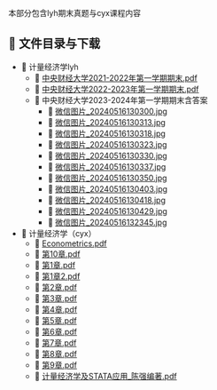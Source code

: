 本部分包含lyh期末真题与cyx课程内容
## 📄 文件目录与下载

- 📁 计量经济学lyh
  - 📄 [中央财经大学2021-2022年第一学期期末.pdf](%E8%AE%A1%E9%87%8F%E7%BB%8F%E6%B5%8E%E5%AD%A6lyh/%E4%B8%AD%E5%A4%AE%E8%B4%A2%E7%BB%8F%E5%A4%A7%E5%AD%A62021-2022%E5%B9%B4%E7%AC%AC%E4%B8%80%E5%AD%A6%E6%9C%9F%E6%9C%9F%E6%9C%AB.pdf)
  - 📄 [中央财经大学2022-2023年第一学期期末.pdf](%E8%AE%A1%E9%87%8F%E7%BB%8F%E6%B5%8E%E5%AD%A6lyh/%E4%B8%AD%E5%A4%AE%E8%B4%A2%E7%BB%8F%E5%A4%A7%E5%AD%A62022-2023%E5%B9%B4%E7%AC%AC%E4%B8%80%E5%AD%A6%E6%9C%9F%E6%9C%9F%E6%9C%AB.pdf)
  - 📁 中央财经大学2023-2024年第一学期期末含答案
    - 📄 [微信图片_20240516130300.jpg](%E8%AE%A1%E9%87%8F%E7%BB%8F%E6%B5%8E%E5%AD%A6lyh/%E4%B8%AD%E5%A4%AE%E8%B4%A2%E7%BB%8F%E5%A4%A7%E5%AD%A62023-2024%E5%B9%B4%E7%AC%AC%E4%B8%80%E5%AD%A6%E6%9C%9F%E6%9C%9F%E6%9C%AB%E5%90%AB%E7%AD%94%E6%A1%88/%E5%BE%AE%E4%BF%A1%E5%9B%BE%E7%89%87_20240516130300.jpg)
    - 📄 [微信图片_20240516130313.jpg](%E8%AE%A1%E9%87%8F%E7%BB%8F%E6%B5%8E%E5%AD%A6lyh/%E4%B8%AD%E5%A4%AE%E8%B4%A2%E7%BB%8F%E5%A4%A7%E5%AD%A62023-2024%E5%B9%B4%E7%AC%AC%E4%B8%80%E5%AD%A6%E6%9C%9F%E6%9C%9F%E6%9C%AB%E5%90%AB%E7%AD%94%E6%A1%88/%E5%BE%AE%E4%BF%A1%E5%9B%BE%E7%89%87_20240516130313.jpg)
    - 📄 [微信图片_20240516130318.jpg](%E8%AE%A1%E9%87%8F%E7%BB%8F%E6%B5%8E%E5%AD%A6lyh/%E4%B8%AD%E5%A4%AE%E8%B4%A2%E7%BB%8F%E5%A4%A7%E5%AD%A62023-2024%E5%B9%B4%E7%AC%AC%E4%B8%80%E5%AD%A6%E6%9C%9F%E6%9C%9F%E6%9C%AB%E5%90%AB%E7%AD%94%E6%A1%88/%E5%BE%AE%E4%BF%A1%E5%9B%BE%E7%89%87_20240516130318.jpg)
    - 📄 [微信图片_20240516130323.jpg](%E8%AE%A1%E9%87%8F%E7%BB%8F%E6%B5%8E%E5%AD%A6lyh/%E4%B8%AD%E5%A4%AE%E8%B4%A2%E7%BB%8F%E5%A4%A7%E5%AD%A62023-2024%E5%B9%B4%E7%AC%AC%E4%B8%80%E5%AD%A6%E6%9C%9F%E6%9C%9F%E6%9C%AB%E5%90%AB%E7%AD%94%E6%A1%88/%E5%BE%AE%E4%BF%A1%E5%9B%BE%E7%89%87_20240516130323.jpg)
    - 📄 [微信图片_20240516130330.jpg](%E8%AE%A1%E9%87%8F%E7%BB%8F%E6%B5%8E%E5%AD%A6lyh/%E4%B8%AD%E5%A4%AE%E8%B4%A2%E7%BB%8F%E5%A4%A7%E5%AD%A62023-2024%E5%B9%B4%E7%AC%AC%E4%B8%80%E5%AD%A6%E6%9C%9F%E6%9C%9F%E6%9C%AB%E5%90%AB%E7%AD%94%E6%A1%88/%E5%BE%AE%E4%BF%A1%E5%9B%BE%E7%89%87_20240516130330.jpg)
    - 📄 [微信图片_20240516130337.jpg](%E8%AE%A1%E9%87%8F%E7%BB%8F%E6%B5%8E%E5%AD%A6lyh/%E4%B8%AD%E5%A4%AE%E8%B4%A2%E7%BB%8F%E5%A4%A7%E5%AD%A62023-2024%E5%B9%B4%E7%AC%AC%E4%B8%80%E5%AD%A6%E6%9C%9F%E6%9C%9F%E6%9C%AB%E5%90%AB%E7%AD%94%E6%A1%88/%E5%BE%AE%E4%BF%A1%E5%9B%BE%E7%89%87_20240516130337.jpg)
    - 📄 [微信图片_20240516130350.jpg](%E8%AE%A1%E9%87%8F%E7%BB%8F%E6%B5%8E%E5%AD%A6lyh/%E4%B8%AD%E5%A4%AE%E8%B4%A2%E7%BB%8F%E5%A4%A7%E5%AD%A62023-2024%E5%B9%B4%E7%AC%AC%E4%B8%80%E5%AD%A6%E6%9C%9F%E6%9C%9F%E6%9C%AB%E5%90%AB%E7%AD%94%E6%A1%88/%E5%BE%AE%E4%BF%A1%E5%9B%BE%E7%89%87_20240516130350.jpg)
    - 📄 [微信图片_20240516130403.jpg](%E8%AE%A1%E9%87%8F%E7%BB%8F%E6%B5%8E%E5%AD%A6lyh/%E4%B8%AD%E5%A4%AE%E8%B4%A2%E7%BB%8F%E5%A4%A7%E5%AD%A62023-2024%E5%B9%B4%E7%AC%AC%E4%B8%80%E5%AD%A6%E6%9C%9F%E6%9C%9F%E6%9C%AB%E5%90%AB%E7%AD%94%E6%A1%88/%E5%BE%AE%E4%BF%A1%E5%9B%BE%E7%89%87_20240516130403.jpg)
    - 📄 [微信图片_20240516130418.jpg](%E8%AE%A1%E9%87%8F%E7%BB%8F%E6%B5%8E%E5%AD%A6lyh/%E4%B8%AD%E5%A4%AE%E8%B4%A2%E7%BB%8F%E5%A4%A7%E5%AD%A62023-2024%E5%B9%B4%E7%AC%AC%E4%B8%80%E5%AD%A6%E6%9C%9F%E6%9C%9F%E6%9C%AB%E5%90%AB%E7%AD%94%E6%A1%88/%E5%BE%AE%E4%BF%A1%E5%9B%BE%E7%89%87_20240516130418.jpg)
    - 📄 [微信图片_20240516130429.jpg](%E8%AE%A1%E9%87%8F%E7%BB%8F%E6%B5%8E%E5%AD%A6lyh/%E4%B8%AD%E5%A4%AE%E8%B4%A2%E7%BB%8F%E5%A4%A7%E5%AD%A62023-2024%E5%B9%B4%E7%AC%AC%E4%B8%80%E5%AD%A6%E6%9C%9F%E6%9C%9F%E6%9C%AB%E5%90%AB%E7%AD%94%E6%A1%88/%E5%BE%AE%E4%BF%A1%E5%9B%BE%E7%89%87_20240516130429.jpg)
    - 📄 [微信图片_20240516132345.jpg](%E8%AE%A1%E9%87%8F%E7%BB%8F%E6%B5%8E%E5%AD%A6lyh/%E4%B8%AD%E5%A4%AE%E8%B4%A2%E7%BB%8F%E5%A4%A7%E5%AD%A62023-2024%E5%B9%B4%E7%AC%AC%E4%B8%80%E5%AD%A6%E6%9C%9F%E6%9C%9F%E6%9C%AB%E5%90%AB%E7%AD%94%E6%A1%88/%E5%BE%AE%E4%BF%A1%E5%9B%BE%E7%89%87_20240516132345.jpg)
- 📁 计量经济学（cyx）
  - 📄 [Econometrics.pdf](%E8%AE%A1%E9%87%8F%E7%BB%8F%E6%B5%8E%E5%AD%A6%EF%BC%88cyx%EF%BC%89/Econometrics.pdf)
  - 📄 [第10章.pdf](%E8%AE%A1%E9%87%8F%E7%BB%8F%E6%B5%8E%E5%AD%A6%EF%BC%88cyx%EF%BC%89/%E7%AC%AC10%E7%AB%A0.pdf)
  - 📄 [第1章.pdf](%E8%AE%A1%E9%87%8F%E7%BB%8F%E6%B5%8E%E5%AD%A6%EF%BC%88cyx%EF%BC%89/%E7%AC%AC1%E7%AB%A0.pdf)
  - 📄 [第1章2.pdf](%E8%AE%A1%E9%87%8F%E7%BB%8F%E6%B5%8E%E5%AD%A6%EF%BC%88cyx%EF%BC%89/%E7%AC%AC1%E7%AB%A02.pdf)
  - 📄 [第2章.pdf](%E8%AE%A1%E9%87%8F%E7%BB%8F%E6%B5%8E%E5%AD%A6%EF%BC%88cyx%EF%BC%89/%E7%AC%AC2%E7%AB%A0.pdf)
  - 📄 [第3章.pdf](%E8%AE%A1%E9%87%8F%E7%BB%8F%E6%B5%8E%E5%AD%A6%EF%BC%88cyx%EF%BC%89/%E7%AC%AC3%E7%AB%A0.pdf)
  - 📄 [第4章.pdf](%E8%AE%A1%E9%87%8F%E7%BB%8F%E6%B5%8E%E5%AD%A6%EF%BC%88cyx%EF%BC%89/%E7%AC%AC4%E7%AB%A0.pdf)
  - 📄 [第5章.pdf](%E8%AE%A1%E9%87%8F%E7%BB%8F%E6%B5%8E%E5%AD%A6%EF%BC%88cyx%EF%BC%89/%E7%AC%AC5%E7%AB%A0.pdf)
  - 📄 [第6章.pdf](%E8%AE%A1%E9%87%8F%E7%BB%8F%E6%B5%8E%E5%AD%A6%EF%BC%88cyx%EF%BC%89/%E7%AC%AC6%E7%AB%A0.pdf)
  - 📄 [第7章.pdf](%E8%AE%A1%E9%87%8F%E7%BB%8F%E6%B5%8E%E5%AD%A6%EF%BC%88cyx%EF%BC%89/%E7%AC%AC7%E7%AB%A0.pdf)
  - 📄 [第8章.pdf](%E8%AE%A1%E9%87%8F%E7%BB%8F%E6%B5%8E%E5%AD%A6%EF%BC%88cyx%EF%BC%89/%E7%AC%AC8%E7%AB%A0.pdf)
  - 📄 [第9章.pdf](%E8%AE%A1%E9%87%8F%E7%BB%8F%E6%B5%8E%E5%AD%A6%EF%BC%88cyx%EF%BC%89/%E7%AC%AC9%E7%AB%A0.pdf)
  - 📄 [计量经济学及STATA应用_陈强编著.pdf](%E8%AE%A1%E9%87%8F%E7%BB%8F%E6%B5%8E%E5%AD%A6%EF%BC%88cyx%EF%BC%89/%E8%AE%A1%E9%87%8F%E7%BB%8F%E6%B5%8E%E5%AD%A6%E5%8F%8ASTATA%E5%BA%94%E7%94%A8_%E9%99%88%E5%BC%BA%E7%BC%96%E8%91%97.pdf)
